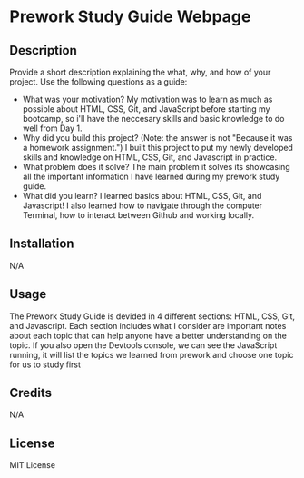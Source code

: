 # Prework Study Guide Webpage

## Description

Provide a short description explaining the what, why, and how of your project. Use the following questions as a guide:

- What was your motivation? My motivation was to learn as much as possible about HTML, CSS, Git, and JavaScript before starting my bootcamp, so i'll have the neccesary skills and basic knowledge to do well from Day 1.
- Why did you build this project? (Note: the answer is not "Because it was a homework assignment.") I built this project to put my newly developed skills and knowledge on HTML, CSS, Git, and Javascript in practice.
- What problem does it solve? The main problem it solves its showcasing all the important information I have learned during my prework study guide.
- What did you learn? I learned basics about HTML, CSS, Git, and Javascript! I also learned how to navigate through the computer Terminal, how to interact between Github and working locally.

## Installation

N/A

## Usage

The Prework Study Guide is devided in 4 different sections: HTML, CSS, Git, and Javascript. Each section includes what I consider are important notes about each topic that can help anyone have a better understanding on the topic. If you also open the Devtools console, we can see the JavaScript running, it will list the topics we learned from prework and choose one topic for us to study first

## Credits

N/A

## License

MIT License
